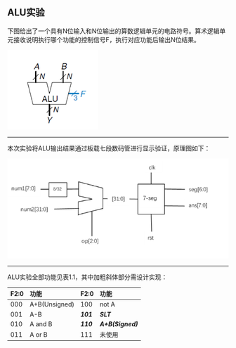 ## ALU实验

下图给出了一个具有N位输入和N位输出的算数逻辑单元的电路符号。算术逻辑单元接收说明执行哪个功能的控制信号F，执行对应功能后输出N位结果。

![](/assets/import.png)

---

本次实验将ALU输出结果通过板载七段数码管进行显示验证，原理图如下：

![](/assets/p1.2.png)

---

ALU实验全部功能见表1.1，其中加粗斜体部分需设计实现：

| F2:0 | 功能 | F2:0 | 功能 |
| :--- | :--- | :--- | :--- |
| 000 | A+B\(Unsigned\) | 100 | not A |
| 001 | A-B | _**101**_ | _**SLT**_ |
| 010 | A and B | _**110**_ | _**A+B\(Signed\)**_ |
| 011 | A or B | 111 | 未使用 |



